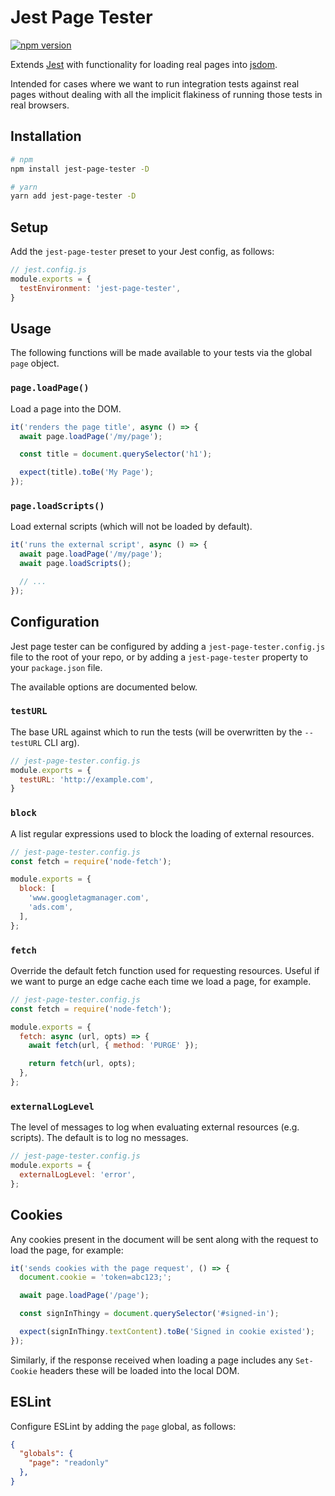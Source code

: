 # Jest Page Tester

[![npm version](https://badge.fury.io/js/jest-page-tester.svg)](https://badge.fury.io/js/jest-page-tester)

Extends [Jest](https://github.com/facebook/jest) with functionality for loading
real pages into [jsdom](https://github.com/jsdom/jsdom).

Intended for cases where we want to run integration tests against real pages
without dealing with all the implicit flakiness of running those tests in real
browsers.

## Installation

```sh
# npm
npm install jest-page-tester -D

# yarn
yarn add jest-page-tester -D
```

## Setup

Add the `jest-page-tester` preset to your Jest config, as follows:

```js
// jest.config.js
module.exports = {
  testEnvironment: 'jest-page-tester',
}
```

## Usage

The following functions will be made available to your tests via the global `page` object.

### `page.loadPage()`

Load a page into the DOM.

```js
it('renders the page title', async () => {
  await page.loadPage('/my/page');

  const title = document.querySelector('h1');

  expect(title).toBe('My Page');
});
```

### `page.loadScripts()`

Load external scripts (which will not be loaded by default).

```js
it('runs the external script', async () => {
  await page.loadPage('/my/page');
  await page.loadScripts();

  // ...
});
```

## Configuration

Jest page tester can be configured by adding a `jest-page-tester.config.js`
file to the root of your repo, or by adding a `jest-page-tester` property
to your `package.json` file.

The available options are documented below.

### `testURL`

The base URL against which to run the tests (will be overwritten by the `--testURL` CLI arg).

```js
// jest-page-tester.config.js
module.exports = {
  testURL: 'http://example.com',
}
```

### `block`

A list regular expressions used to block the loading of external resources.

```js
// jest-page-tester.config.js
const fetch = require('node-fetch');

module.exports = {
  block: [
    'www.googletagmanager.com',
    'ads.com',
  ],
};
```

### `fetch`

Override the default fetch function used for requesting resources. Useful if
we want to purge an edge cache each time we load a page, for example.

```js
// jest-page-tester.config.js
const fetch = require('node-fetch');

module.exports = {
  fetch: async (url, opts) => {
    await fetch(url, { method: 'PURGE' });

    return fetch(url, opts);
  },
};
```

### `externalLogLevel`

The level of messages to log when evaluating external resources (e.g. scripts).
The default is to log no messages.

```js
// jest-page-tester.config.js
module.exports = {
  externalLogLevel: 'error',
};
```

## Cookies

Any cookies present in the document will be sent along with the request to load
the page, for example:

```js
it('sends cookies with the page request', () => {
  document.cookie = 'token=abc123;';

  await page.loadPage('/page');

  const signInThingy = document.querySelector('#signed-in');

  expect(signInThingy.textContent).toBe('Signed in cookie existed');
});
```

Similarly, if the response received when loading a page includes any
`Set-Cookie` headers these will be loaded into the local DOM.

## ESLint

Configure ESLint by adding the `page` global, as follows:

```json
{
  "globals": {
    "page": "readonly"
  },
}
```
